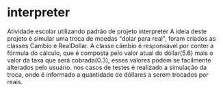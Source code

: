 # interpreter
Atividade escolar utilizando padrão de projeto interpreter
A ideia deste projeto é simular uma troca de moedas "dolar para real", foram criados as classes Cambio e RealDollar.
A classe câmbio é responsável por conter a fórmula do cálculo, que é composta pelo valor atual do dóllar(5.6) mais o valor da taxa que será cobrada(0.3), esses valores podem
se facilmente alterados pelo usuário. nos casos de testes é realizado a simulação da troca, onde é informado a quantidade de dóllares a serem trocados por reais. 
